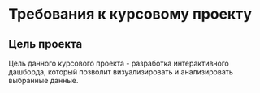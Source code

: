 # Требования к курсовому проекту
## Цель проекта
Цель данного курсового проекта - разработка интерактивного дашборда, который позволит визуализировать и анализировать выбранные данные.
